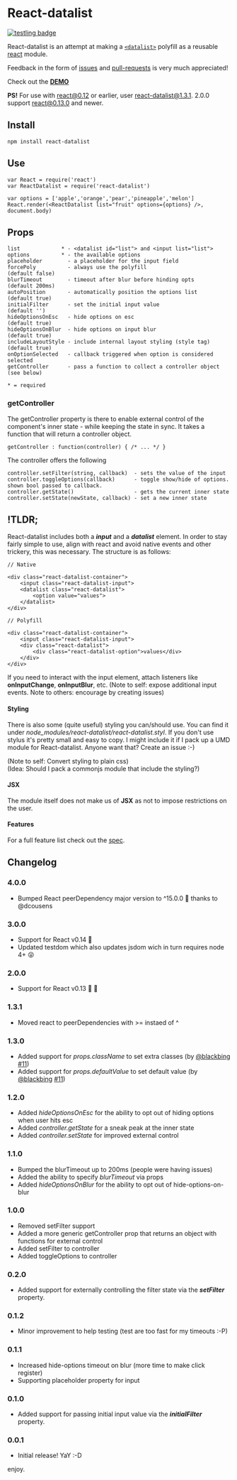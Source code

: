 # React-datalist

[![testling badge](https://ci.testling.com/asbjornenge/react-datalist.png)](https://ci.testling.com/asbjornenge/react-datalist)

React-datalist is an attempt at making a [<code>\<datalist></code>](https://developer.mozilla.org/en-US/docs/Web/HTML/Element/datalist) polyfill as a reusable [react](http://facebook.github.io/react/) module.  

Feedback in the form of [issues](https://github.com/asbjornenge/react-datalist/issues) and [pull-requests](https://github.com/asbjornenge/react-datalist/pulls) is very much appreciated!

Check out the [**DEMO**](http://www.asbjornenge.com/react-datalist/)

**PS!** For use with react@0.12 or earlier, user react-datalist@1.3.1. 2.0.0 support react@0.13.0 and newer.

## Install

	npm install react-datalist

## Use

	var React = require('react')
	var ReactDatalist = require('react-datalist')

	var options = ['apple','orange','pear','pineapple','melon']
	React.render(<ReactDatalist list="fruit" options={options} />, document.body)

## Props

	list             * - <datalist id="list"> and <input list="list">
	options          * - the available options
	placeholder        - a placeholder for the input field
	forcePoly          - always use the polyfill                     (default false)
	blurTimeout        - timeout after blur before hinding opts      (default 200ms)
	autoPosition       - automatically position the options list     (default true)
	initialFilter      - set the initial input value                 (default '')
	hideOptionsOnEsc   - hide options on esc                         (default true)
	hideOptionsOnBlur  - hide options on input blur                  (default true)
    includeLayoutStyle - include internal layout styling (style tag) (default true)
	onOptionSelected   - callback triggered when option is considered selected
	getController      - pass a function to collect a controller object (see below)

	* = required

### getController

The getController property is there to enable external control of the component's inner state - while keeping the state in sync. It takes a function that will return a controller object.

    getController : function(controller) { /* ... */ }

The controller offers the following

	controller.setFilter(string, callback)  - sets the value of the input
	controller.toggleOptions(callback)      - toggle show/hide of options. shown bool passed to callback.
	controller.getState()                   - gets the current inner state
	controller.setState(newState, callback) - set a new inner state

## !TLDR;

React-datalist includes both a ***input*** and a ***datalist*** element. In order to stay fairly simple to use, align with react and avoid native events and other trickery, this was necessary. The structure is as follows:

	// Native

	<div class="react-datalist-container">
		<input class="react-datalist-input">
		<datalist class="react-datalist">
			<option value="values">
		</datalist>
	</div>

	// Polyfill

	<div class="react-datalist-container">
		<input class="react-datalist-input">
		<div class="react-datalist">
			<div class="react-datalist-option">values</div>
		</div>
	</div>

If you need to interact with the input element, attach listeners like **onInputChange**, **onInputBlur**, etc. (Note to self: expose additional input events. Note to others: encourage by creating issues)

#### Styling

There is also some (quite useful) styling you can/should use. You can find it under *node_modules/react-datalist/react-datalist.styl*. If you don't use stylus it's pretty small and easy to copy. I might include it if I pack up a UMD module for React-datalist. Anyone want that? Create an issue :-)

(Note to self: Convert styling to plain css)  
(Idea: Should I pack a commonjs module that include the styling?)

#### JSX

The module itself does not make us of **JSX** as not to impose restrictions on the user.

#### Features

For a full feature list check out the [spec](https://github.com/asbjornenge/react-datalist/blob/master/test/spec.js).

## Changelog

### 4.0.0

* Bumped React peerDependency major version to ^15.0.0 :tada: thanks to @dcousens

### 3.0.0

* Support for React v0.14 :rocket:
* Updated testdom which also updates jsdom wich in turn requires node 4+ :stuck_out_tongue_closed_eyes: 

### 2.0.0

* Support for React v0.13 :tada: :rocket:

### 1.3.1

* Moved react to peerDependencies with >= instaed of ^

### 1.3.0

* Added support for *props.className* to set extra classes (by [@blackbing](https://github.com/blackbing) [#11](https://github.com/asbjornenge/react-datalist/pull/11))
* Added support for *props.defaultValue* to set default value (by [@blackbing](https://github.com/blackbing) [#11](https://github.com/asbjornenge/react-datalist/pull/11))

### 1.2.0

* Added *hideOptionsOnEsc* for the ability to opt out of hiding options when user hits esc
* Added *controller.getState* for a sneak peak at the inner state
* Added *controller.setState* for improved external control

### 1.1.0

* Bumped the blurTimeout up to 200ms (people were having issues)
* Added the ability to specify *blurTimeout* via props
* Added *hideOptionsOnBlur* for the ability to opt out of hide-options-on-blur

### 1.0.0

* Removed setFilter support
* Added a more generic getController prop that returns an object with functions for external control
* Added setFilter to controller
* Added toggleOptions to controller

### 0.2.0

* Added support for externally controlling the filter state via the ***setFilter*** property.

### 0.1.2

* Minor improvement to help testing (test are too fast for my timeouts :-P)

### 0.1.1

* Increased hide-options timeout on blur (more time to make click register)
* Supporting placeholder property for input

### 0.1.0

* Added support for passing initial input value via the ***initialFilter*** property.

### 0.0.1

* Initial release! YaY :-D

enjoy.
